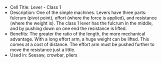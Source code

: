 - Cell Title: Lever - Class 1
- Description: One of the simple machines. Levers have three parts: fulcrum (pivot point), effort (where the force is applied), and resistance (where the weight is). The class 1 lever has the fulcrum in the middle, and by pushing down on one end the resistance is lifted.
- Benefits: The greater the ratio of the length, the more mechanical advantage. With a long effort arm, a huge weight can be lifted. This comes at a cost of distance. The effort arm must be pushed further to move the resistance just a little.
- Used in: Seesaw, crowbar, pliers
